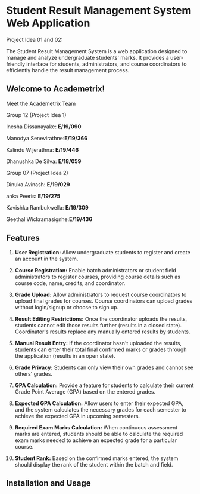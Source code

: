 # Student Result Management System Web Application

Project Idea 01 and 02:

The Student Result Management System is a web application designed to manage and analyze undergraduate students' marks. It provides a user-friendly interface for students, administrators, and course coordinators to efficiently handle the result management process.

## Welcome to Academetrix!

Meet the Academetrix Team

Group 12 (Project Idea 1)

Inesha Dissanayake:  **E/19/090**  

Manodya Senevirathne:**E/19/366**   

Kalindu Wijerathna:  **E/19/446**  

Dhanushka De Silva:  **E/18/059**    

Group 07 (Project Idea 2)

Dinuka Avinash:        **E/19/029**

anka Peeris:           **E/19/275**

Kavishka Rambukwella:  **E/19/309**

Geethal Wickramasignhe:**E/19/436**


## Features

1. **User Registration:** Allow undergraduate students to register and create an account in the system.

2. **Course Registration:** Enable batch administrators or student field administrators to register courses, providing course details such as course code, name, credits, and coordinator.

3. **Grade Upload:** Allow administrators to request course coordinators to upload final grades for courses. Course coordinators can upload grades without login/signup or choose to sign up.

4. **Result Editing Restrictions:** Once the coordinator uploads the results, students cannot edit those results further (results in a closed state). Coordinator's results replace any manually entered results by students.

5. **Manual Result Entry:** If the coordinator hasn't uploaded the results, students can enter their total final confirmed marks or grades through the application (results in an open state).

6. **Grade Privacy:** Students can only view their own grades and cannot see others' grades.

7. **GPA Calculation:** Provide a feature for students to calculate their current Grade Point Average (GPA) based on the entered grades.

8. **Expected GPA Calculation:** Allow users to enter their expected GPA, and the system calculates the necessary grades for each semester to achieve the expected GPA in upcoming semesters.

9. **Required Exam Marks Calculation:** When continuous assessment marks are entered, students should be able to calculate the required exam marks needed to achieve an expected grade for a particular course.

10. **Student Rank:** Based on the confirmed marks entered, the system should display the rank of the student within the batch and field.

## Installation and Usage
